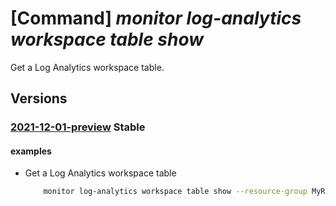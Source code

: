 # [Command] _monitor log-analytics workspace table show_

Get a Log Analytics workspace table.

## Versions

### [2021-12-01-preview](/Resources/mgmt-plane/L3N1YnNjcmlwdGlvbnMve30vcmVzb3VyY2Vncm91cHMve30vcHJvdmlkZXJzL21pY3Jvc29mdC5vcGVyYXRpb25hbGluc2lnaHRzL3dvcmtzcGFjZXMve30vdGFibGVzL3t9/2021-12-01-preview.xml) **Stable**

<!-- mgmt-plane /subscriptions/{}/resourcegroups/{}/providers/microsoft.operationalinsights/workspaces/{}/tables/{} 2021-12-01-preview -->

#### examples

- Get a Log Analytics workspace table
    ```bash
        monitor log-analytics workspace table show --resource-group MyResourceGroup --workspace-name MyWorkspace -n MyTable
    ```
